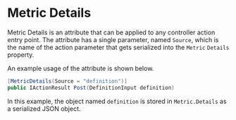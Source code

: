 # Metric Details
Metric Details is an attribute that can be applied to any controller action entry point.
The attribute has a single parameter, named `Source`, which is the name of the action parameter that gets serialized into the `Metric` `Details` property.

An example usage of the attribute is shown below.
```c#
[MetricDetails(Source = "definition")]
public IActionResult Post(DefinitionInput definition)
```

In this example, the object named `definition` is stored in `Metric.Details` as a serialized JSON object.
